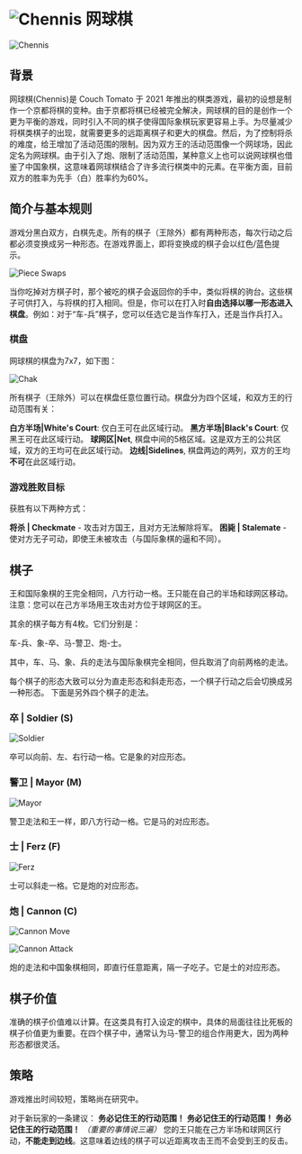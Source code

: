 # ![Chennis](https://github.com/gbtami/pychess-variants/blob/master/static/icons/Chennis.svg) 网球棋

![Chennis](https://github.com/gbtami/pychess-variants/blob/master/static/images/ChennisGuide/Chennis.png)

## 背景

网球棋(Chennis)是 Couch Tomato 于 2021 年推出的棋类游戏，最初的设想是制作一个京都将棋的变种。由于京都将棋已经被完全解决，网球棋的目的是创作一个更为平衡的游戏，同时引入不同的棋子使得国际象棋玩家更容易上手。为尽量减少将棋类棋子的出现，就需要更多的远距离棋子和更大的棋盘。然后，为了控制将杀的难度，给王增加了活动范围的限制。因为双方王的活动范围像一个网球场，因此定名为网球棋。由于引入了炮、限制了活动范围，某种意义上也可以说网球棋也借鉴了中国象棋，这意味着网球棋结合了许多流行棋类中的元素。在平衡方面，目前双方的胜率为先手（白）胜率约为60%。

## 简介与基本规则

游戏分黑白双方，白棋先走。所有的棋子（王除外）都有两种形态，每次行动之后都必须变换成另一种形态。在游戏界面上，即将变换成的棋子会以红色/蓝色提示。

![Piece Swaps](https://github.com/gbtami/pychess-variants/blob/master/static/images/ChennisGuide/Swap.png)

当你吃掉对方棋子时，那个被吃的棋子会返回你的手中，类似将棋的驹台。这些棋子可供打入，与将棋的打入相同。但是，你可以在打入时**自由选择以哪一形态进入棋盘**。例如：对于“车-兵”棋子，您可以任选它是当作车打入，还是当作兵打入。

### 棋盘

网球棋的棋盘为7x7，如下图：

![Chak](https://github.com/gbtami/pychess-variants/blob/master/static/images/ChennisGuide/ChennisCourt.png)

所有棋子（王除外）可以在棋盘任意位置行动。棋盘分为四个区域，和双方王的行动范围有关：

**白方半场|White's Court**: 仅白王可在此区域行动。
**黑方半场|Black's Court**: 仅黑王可在此区域行动。
**球网区|Net**, 棋盘中间的5格区域。这是双方王的公共区域，双方的王均可在此区域行动。
**边线|Sidelines**, 棋盘两边的两列，双方的王均**不可**在此区域行动。

### 游戏胜败目标

获胜有以下两种方式：

**将杀 | Checkmate** - 攻击对方国王，且对方无法解除将军。
**困毙 | Stalemate** - 使对方无子可动，即使王未被攻击（与国际象棋的逼和不同）。

## 棋子

王和国际象棋的王完全相同，八方行动一格。王只能在自己的半场和球网区移动。注意：您可以在己方半场用王攻击对方位于球网区的王。

其余的棋子每方有4枚。它们分别是：

车-兵、象-卒、马-警卫、炮-士。

其中，车、马、象、兵的走法与国际象棋完全相同，但兵取消了向前两格的走法。

每个棋子的形态大致可以分为直走形态和斜走形态，一个棋子行动之后会切换成另一种形态。
下面是另外四个棋子的走法。

### 卒 | Soldier (S)

![Soldier](https://github.com/gbtami/pychess-variants/blob/master/static/images/ChennisGuide/Soldier.png)

卒可以向前、左、右行动一格。它是象的对应形态。

### 警卫 | Mayor (M)

![Mayor](https://github.com/gbtami/pychess-variants/blob/master/static/images/ChennisGuide/Mayor.png)

警卫走法和王一样，即八方行动一格。它是马的对应形态。

### 士 | Ferz (F)

![Ferz](https://github.com/gbtami/pychess-variants/blob/master/static/images/ChennisGuide/Ferz.png)

士可以斜走一格。它是炮的对应形态。

### 炮 | Cannon (C)

![Cannon Move](https://github.com/gbtami/pychess-variants/blob/master/static/images/ChennisGuide/CannonMove.png)

![Cannon Attack](https://github.com/gbtami/pychess-variants/blob/master/static/images/ChennisGuide/CannonAttack.png)

炮的走法和中国象棋相同，即直行任意距离，隔一子吃子。它是士的对应形态。

## 棋子价值

准确的棋子价值难以计算。在这类具有打入设定的棋中，具体的局面往往比死板的棋子价值更为重要。在四个棋子中，通常认为马-警卫的组合作用更大，因为两种形态都很灵活。

## 策略

游戏推出时间较短，策略尚在研究中。

对于新玩家的一条建议：
**务必记住王的行动范围！**
**务必记住王的行动范围！**
**务必记住王的行动范围！**
*（重要的事情说三遍）*
您的王只能在己方半场和球网区行动，**不能走到边线**。这意味着边线的棋子可以近距离攻击王而不会受到王的反击。

